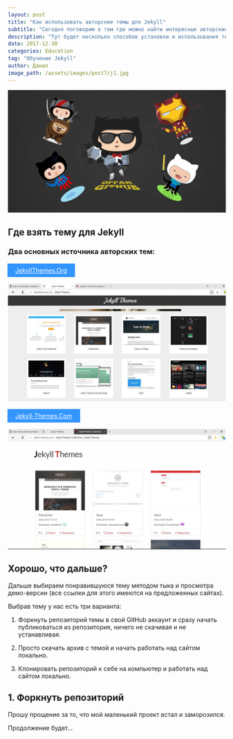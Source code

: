 ```yaml
---
layout: post
title: "Как использовать авторские темы для Jekyll"
subtitle: "Сегодня поговорим о том где можно найти интересные авторские темы для Jekyll, как их установить, подключить и использовать."
description: "Тут будет несколько способов установки и использования тем, локально, либо сразу в репозитории GitHub. Именно после этого поста Вы поймете для чего нам понадобилось скачивать и устанавливать Git и GitHub Desktop."
date: 2017-12-30
categories: Education
tag: "Обучение Jekyll"
author: Данил
image_path: /assets/images/post7/j1.jpg
---
```


<a href="/assets/images/post7/j1.jpg" class="library item">
  <img src="/assets/images/post7/j1.jpg" alt="jekyll-themes-histat">
</a>



## Где взять тему для Jekyll

### Два основных источника авторских тем:

<div class="archi-item">
	<p><a href="http://jekyllthemes.org/" target="_blank">JekyllThemes.Org</a></p>
</div>

<a href="/assets/images/post7/j2.jpg" class="library item">
  <img src="/assets/images/post7/j2.jpg" alt="JekyllThemes.Org-histat">
</a>

<div class="archi-item">
	<p><a href="https://jekyll-themes.com/" target="_blank">Jekyll-Themes.Com</a></p>
</div>

<a href="/assets/images/post7/j3.jpg" class="library item">
  <img src="/assets/images/post7/j3.jpg" alt="Jekyll-Themes.Com-histat">
</a>

## Хорошо, что дальше?

Дальше выбираем понравившуюся тему методом тыка и просмотра демо-версии (все ссылки для этого имеются на предложенных сайтах).

Выбрав тему у нас есть три варианта:

1. Форкнуть репозиторий темы в свой GitHub аккаунт и сразу начать публиковаться из репозитория, ничего не скачивая и не устанавливая.

1. Просто скачать архив с темой и начать работать над сайтом локально.

1. Клонировать репозиторий к себе на компьютер и работать над сайтом локально.

## 1. Форкнуть репозиторий

Прошу прощение за то, что мой маленький проект встал и заморозился.

Продолжение будет...











<style>
  .archi-item a {
    padding: 7px 18px;
    border: 1px solid #eee;
    margin-left: -2px;
    margin-right: -2px;
    background-color: #3396FF;
    display: inline-block;
    color: #fff;
  }

  .archi-item a:hover {    
    
        background-color: #e33;
        color: #fff;
   
 }
</style>

